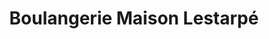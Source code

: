 ---
title: "Boulangerie Maison Lestarpé"
url: /anglet/boulangerie-maison-lestarpe/
shop: Bäckerei
---